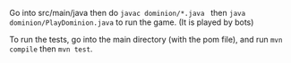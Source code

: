 Go into src/main/java then do `javac dominion/*.java `  then `java dominion/PlayDominion.java` to run the game. (It is played by bots)

To run the tests, go into the main directory (with the pom file), and run `mvn compile` then `mvn test`.
